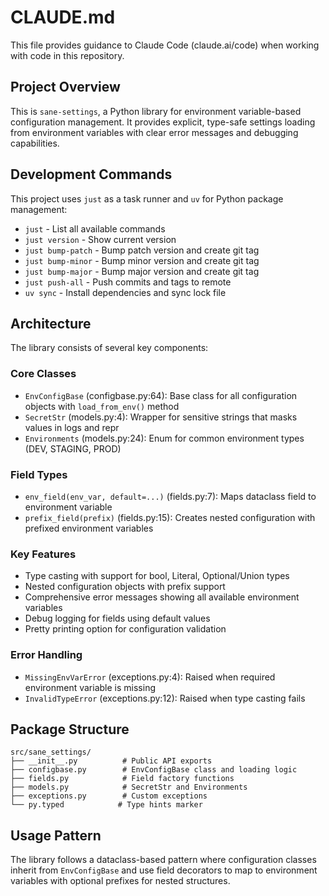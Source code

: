 # CLAUDE.md

This file provides guidance to Claude Code (claude.ai/code) when working with code in this repository.

## Project Overview

This is `sane-settings`, a Python library for environment variable-based configuration management. It provides explicit, type-safe settings loading from environment variables with clear error messages and debugging capabilities.

## Development Commands

This project uses `just` as a task runner and `uv` for Python package management:

- `just` - List all available commands
- `just version` - Show current version
- `just bump-patch` - Bump patch version and create git tag
- `just bump-minor` - Bump minor version and create git tag  
- `just bump-major` - Bump major version and create git tag
- `just push-all` - Push commits and tags to remote
- `uv sync` - Install dependencies and sync lock file

## Architecture

The library consists of several key components:

### Core Classes

- `EnvConfigBase` (configbase.py:64): Base class for all configuration objects with `load_from_env()` method
- `SecretStr` (models.py:4): Wrapper for sensitive strings that masks values in logs and repr
- `Environments` (models.py:24): Enum for common environment types (DEV, STAGING, PROD)

### Field Types

- `env_field(env_var, default=...)` (fields.py:7): Maps dataclass field to environment variable
- `prefix_field(prefix)` (fields.py:15): Creates nested configuration with prefixed environment variables

### Key Features

- Type casting with support for bool, Literal, Optional/Union types
- Nested configuration objects with prefix support
- Comprehensive error messages showing all available environment variables
- Debug logging for fields using default values
- Pretty printing option for configuration validation

### Error Handling

- `MissingEnvVarError` (exceptions.py:4): Raised when required environment variable is missing
- `InvalidTypeError` (exceptions.py:12): Raised when type casting fails

## Package Structure

```
src/sane_settings/
├── __init__.py          # Public API exports
├── configbase.py        # EnvConfigBase class and loading logic
├── fields.py            # Field factory functions
├── models.py            # SecretStr and Environments
├── exceptions.py        # Custom exceptions
└── py.typed            # Type hints marker
```

## Usage Pattern

The library follows a dataclass-based pattern where configuration classes inherit from `EnvConfigBase` and use field decorators to map to environment variables with optional prefixes for nested structures.